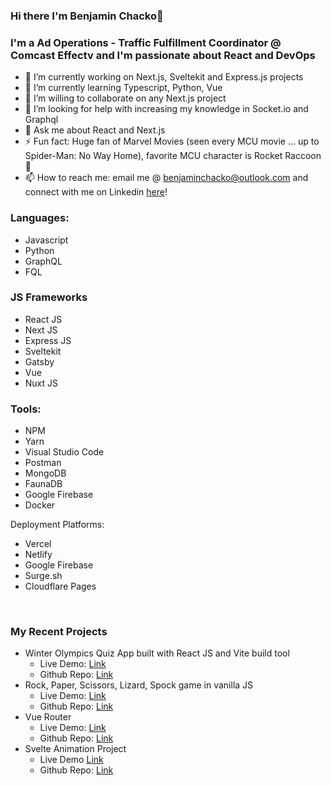 ### Hi there I'm Benjamin Chacko👋

### I'm a Ad Operations - Traffic Fulfillment Coordinator @ Comcast Effectv and I'm passionate about React and DevOps

- 🔭 I’m currently working on Next.js, Sveltekit and Express.js projects
- 🌱 I’m currently learning Typescript, Python, Vue 
- 👯 I’m willing to collaborate on any Next.js project
- 🤔 I’m looking for help with increasing my knowledge in Socket.io and Graphql
- 💬 Ask me about React and Next.js
- ⚡ Fun fact: Huge fan of Marvel Movies (seen every MCU movie ... up to Spider-Man: No Way Home), favorite MCU character is Rocket Raccoon 🦝
- 📫 How to reach me: email me @
<a href="mailto:benjaminchacko@outlook.com" target="_blank">benjaminchacko@outlook.com</a> and
connect with me on Linkedin <a href="https://www.linkedin.com/in/benjamin-chacko-58125060">here</a>!


### Languages:
* Javascript
* Python
* GraphQL
* FQL

### JS Frameworks
* React JS
* Next JS
* Express JS
* Sveltekit
* Gatsby
* Vue
* Nuxt JS


### Tools:
* NPM
* Yarn
* Visual Studio Code
* Postman
* MongoDB
* FaunaDB
* Google Firebase
* Docker

Deployment Platforms:
* Vercel
* Netlify
* Google Firebase
* Surge.sh
* Cloudflare Pages

<br />

### My Recent Projects
* Winter Olympics Quiz App built with React JS and Vite build tool
  + Live Demo: <a href="https://codesandbox.io/s/rpsls-vanilla-js-lgn5e" target="_blank">Link </a>
  + Github Repo: <a href="https://github.com/benjaminchacko/rpsls-vanilla-js">Link</a>
* Rock, Paper, Scissors, Lizard, Spock game in vanilla JS
  + Live Demo: <a href="2022-winter-olympics.netlify.app" target="_blank">Link</a>
  + Github Repo: <a href="https://github.com/benjaminchacko/react-quiz-app">Link</a>
* Vue Router
  + Live Demo: <a href="http://vue-router-benjaminchacko.vercel.app/" target="_blank">Link </a>
  + Github Repo: <a href="https://github.com/benjaminchacko/vue-router">Link</a>
* Svelte Animation Project
  + Live Demo <a href="https://svelte-animation-project.vercel.app/" target="_blank">Link </a> 
  + Github Repo: <a href="https://github.com/benjaminchacko/svelte-animation-project">Link</a>


<!-- ### 📕 Latest Blog Posts -->
